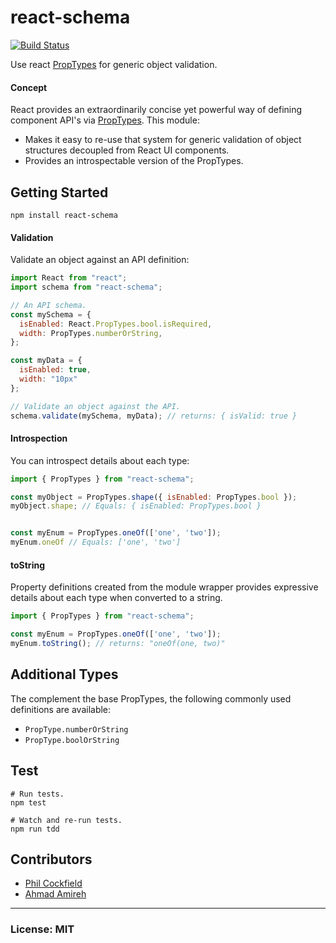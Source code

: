 # react-schema
[![Build Status](https://travis-ci.org/philcockfield/react-schema.svg)](https://travis-ci.org/philcockfield/react-schema)

Use react [PropTypes](https://facebook.github.io/react/docs/reusable-components.html) for generic object validation.

#### Concept
React provides an extraordinarily concise yet powerful way of defining component API's via [PropTypes](https://facebook.github.io/react/docs/reusable-components.html).  This module:

- Makes it easy to re-use that system for generic validation of object structures decoupled from React UI components.
- Provides an introspectable version of the PropTypes.


## Getting Started
    npm install react-schema


#### Validation
Validate an object against an API definition:

```js
import React from "react";
import schema from "react-schema";

// An API schema.
const mySchema = {
  isEnabled: React.PropTypes.bool.isRequired,
  width: PropTypes.numberOrString,
};

const myData = {
  isEnabled: true,
  width: "10px"
};

// Validate an object against the API.
schema.validate(mySchema, myData); // returns: { isValid: true }

```

#### Introspection
You can introspect details about each type:

```js
import { PropTypes } from "react-schema";

const myObject = PropTypes.shape({ isEnabled: PropTypes.bool });
myObject.shape; // Equals: { isEnabled: PropTypes.bool }


const myEnum = PropTypes.oneOf(['one', 'two']);
myEnum.oneOf // Equals: ['one', 'two']

```


#### toString
Property definitions created from the module wrapper provides expressive details about each type when converted to a string.


```js
import { PropTypes } from "react-schema";

const myEnum = PropTypes.oneOf(['one', 'two']);
myEnum.toString(); // returns: "oneOf(one, two)"
```



## Additional Types
The complement the base PropTypes, the following commonly used definitions are available:

- `PropType.numberOrString`
- `PropType.boolOrString`




## Test
    # Run tests.
    npm test

    # Watch and re-run tests.
    npm run tdd



## Contributors

- [Phil Cockfield](https://github.com/philcockfield)
- [Ahmad Amireh](https://github.com/amireh)


---
### License: MIT
